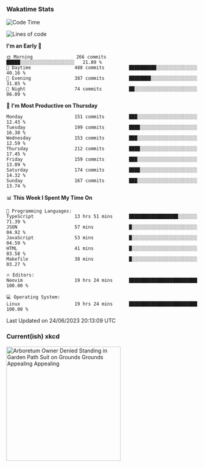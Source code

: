 ### Wakatime Stats
<!--START_SECTION:waka-->
![Code Time](http://img.shields.io/badge/Code%20Time-1%2C781%20hrs%2016%20mins-blue)

![Lines of code](https://img.shields.io/badge/From%20Hello%20World%20I%27ve%20Written-760.0%20thousand%20lines%20of%20code-blue)

**I'm an Early 🐤** 

```text
🌞 Morning                266 commits         █████░░░░░░░░░░░░░░░░░░░░   21.89 % 
🌆 Daytime                488 commits         ██████████░░░░░░░░░░░░░░░   40.16 % 
🌃 Evening                387 commits         ████████░░░░░░░░░░░░░░░░░   31.85 % 
🌙 Night                  74 commits          ██░░░░░░░░░░░░░░░░░░░░░░░   06.09 % 
```
📅 **I'm Most Productive on Thursday** 

```text
Monday                   151 commits         ███░░░░░░░░░░░░░░░░░░░░░░   12.43 % 
Tuesday                  199 commits         ████░░░░░░░░░░░░░░░░░░░░░   16.38 % 
Wednesday                153 commits         ███░░░░░░░░░░░░░░░░░░░░░░   12.59 % 
Thursday                 212 commits         ████░░░░░░░░░░░░░░░░░░░░░   17.45 % 
Friday                   159 commits         ███░░░░░░░░░░░░░░░░░░░░░░   13.09 % 
Saturday                 174 commits         ████░░░░░░░░░░░░░░░░░░░░░   14.32 % 
Sunday                   167 commits         ███░░░░░░░░░░░░░░░░░░░░░░   13.74 % 
```


📊 **This Week I Spent My Time On** 

```text
💬 Programming Languages: 
TypeScript               13 hrs 51 mins      ██████████████████░░░░░░░   71.39 % 
JSON                     57 mins             █░░░░░░░░░░░░░░░░░░░░░░░░   04.92 % 
JavaScript               53 mins             █░░░░░░░░░░░░░░░░░░░░░░░░   04.59 % 
HTML                     41 mins             █░░░░░░░░░░░░░░░░░░░░░░░░   03.58 % 
Makefile                 38 mins             █░░░░░░░░░░░░░░░░░░░░░░░░   03.27 % 

🔥 Editors: 
Neovim                   19 hrs 24 mins      █████████████████████████   100.00 % 

💻 Operating System: 
Linux                    19 hrs 24 mins      █████████████████████████   100.00 % 
```


 Last Updated on 24/06/2023 20:13:09 UTC
<!--END_SECTION:waka-->

### Current(ish) xkcd
<a id="xkcd-a" title="Arboretum Owner Denied Standing in Garden Path Suit on Grounds Grounds Appealing Appealing" href="https://www.xkcd.com" target="_blank">
        <img align="center" id="xkcd-img" src="https://imgs.xkcd.com/comics/garden_path_sentence.png" alt="Arboretum Owner Denied Standing in Garden Path Suit on Grounds Grounds Appealing Appealing" height=300 />
</a>

